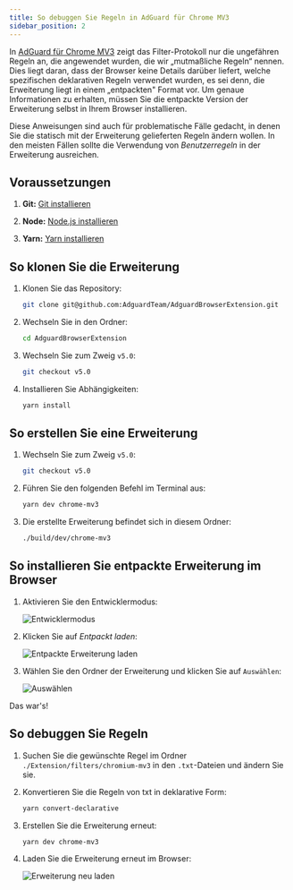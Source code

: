 ```yaml
---
title: So debuggen Sie Regeln in AdGuard für Chrome MV3
sidebar_position: 2
---
```


In [AdGuard für Chrome MV3](/adguard-browser-extension/mv3-version) zeigt das Filter-Protokoll nur die ungefähren Regeln an, die angewendet wurden, die wir „mutmaßliche Regeln“ nennen. Dies liegt daran, dass der Browser keine Details darüber liefert, welche spezifischen deklarativen Regeln verwendet wurden, es sei denn, die Erweiterung liegt in einem „entpackten" Format vor. Um genaue Informationen zu erhalten, müssen Sie die entpackte Version der Erweiterung selbst in Ihrem Browser installieren.

Diese Anweisungen sind auch für problematische Fälle gedacht, in denen Sie die statisch mit der Erweiterung gelieferten Regeln ändern wollen. In den meisten Fällen sollte die Verwendung von _Benutzerregeln_ in der Erweiterung ausreichen.

## Voraussetzungen

1. **Git:** [Git installieren](https://git-scm.com/book/en/v2/Getting-Started-Installing-Git)

2. **Node:** [Node.js installieren](https://nodejs.org/en/download/package-manager)

3. **Yarn:** [Yarn installieren](https://classic.yarnpkg.com/lang/en/docs/install)

## So klonen Sie die Erweiterung

1. Klonen Sie das Repository:

    ```bash
    git clone git@github.com:AdguardTeam/AdguardBrowserExtension.git
    ```

2. Wechseln Sie in den Ordner:

    ```bash
    cd AdguardBrowserExtension
    ```

3. Wechseln Sie zum Zweig `v5.0`:

    ```bash
    git checkout v5.0
    ```

4. Installieren Sie Abhängigkeiten:

    ```bash
    yarn install
    ```

## So erstellen Sie eine Erweiterung

1. Wechseln Sie zum Zweig `v5.0`:

    ```bash
    git checkout v5.0
    ```

2. Führen Sie den folgenden Befehl im Terminal aus:

    ```bash
    yarn dev chrome-mv3
    ```

3. Die erstellte Erweiterung befindet sich in diesem Ordner:

    ```bash
    ./build/dev/chrome-mv3
    ```

## So installieren Sie entpackte Erweiterung im Browser

1. Aktivieren Sie den Entwicklermodus:

    ![Entwicklermodus](https://cdn.adtidy.org/content/Kb/ad_blocker/browser_extension/developer_mode.png)

2. Klicken Sie auf _Entpackt laden_:

    ![Entpackte Erweiterung laden](https://cdn.adtidy.org/content/Kb/ad_blocker/browser_extension/load_unpacked.png)

3. Wählen Sie den Ordner der Erweiterung und klicken Sie auf `Auswählen`:

    ![Auswählen](https://cdn.adtidy.org/content/Kb/ad_blocker/browser_extension/select.png)

Das war's!

## So debuggen Sie Regeln

1. Suchen Sie die gewünschte Regel im Ordner `./Extension/filters/chromium-mv3` in den `.txt`-Dateien und ändern Sie sie.

2. Konvertieren Sie die Regeln von txt in deklarative Form:

    ```bash
    yarn convert-declarative
    ```

3. Erstellen Sie die Erweiterung erneut:

    ```bash
    yarn dev chrome-mv3
    ```

4. Laden Sie die Erweiterung erneut im Browser:

    ![Erweiterung neu laden](https://cdn.adtidy.org/content/Kb/ad_blocker/browser_extension/reload_extension.png)
